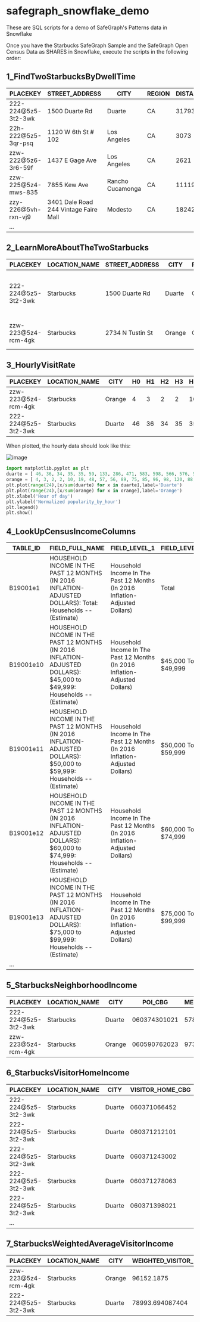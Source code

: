 # safegraph_snowflake_demo
These are SQL scripts for a demo of SafeGraph's Patterns data in Snowflake

Once you have the Starbucks SafeGraph Sample and the SafeGraph Open Census Data as SHARES in Snowflake, execute the scripts in the following order:

## 1_FindTwoStarbucksByDwellTime

| PLACEKEY | STREET_ADDRESS | CITY | REGION | DISTANCE_FROM_HOME | POSTAL_CODE | RAW_VISIT_COUNTS | pct_<5 | pct_5-10 | pct_11-20 | pct_21-60 | pct_61-120 | pct_121-240 | pct_>240 |
| --- | --- | --- | --- | --- | --- | --- | --- | --- | --- | --- | --- | --- | --- |
| 222-224@5z5-3t2-3wk | 1500 Duarte Rd | Duarte | CA | 31793 | 91010 | 1672 | 0.8373205742 | 5.741626794 | 8.971291866 | 20.633971292 | 20.873205742 | 19.078947368 | 23.863636364 |
| 22h-222@5z5-3qr-psq | 1120 W 6th St # 102 | Los Angeles | CA | 3073 | 90017 | 1616 | 1.670792079 | 15.903465347 | 13.551980198 | 18.254950495 | 11.757425743 | 10.51980198 | 28.341584158 |
| zzw-222@5z6-3r6-59f | 1437 E Gage Ave | Los Angeles | CA | 2621 | 90001 | 1121 | 1.873327386 | 23.193577163 | 14.629794826 | 21.855486173 | 9.545049063 | 9.366636931 | 19.536128457 |
| zzw-225@5z4-mws-835 | 7855 Kew Ave | Rancho Cucamonga | CA | 11119 | 91739 | 1111 | 1.530153015 | 11.97119712 | 15.121512151 | 38.883888389 | 13.321332133 | 9.270927093 | 9.900990099 |
| zzy-226@5vh-rxn-vj9 | 3401 Dale Road 244 Vintage Faire Mall | Modesto | CA | 18242 | 95356 | 1556 | 3.084832905 | 17.030848329 | 20.179948586 | 34.061696658 | 10.218508997 | 8.547557841 | 6.876606684 |
| ... |  |  |  |  |  |  |  |  |  |  |  |  |  |

## 2_LearnMoreAboutTheTwoStarbucks

| PLACEKEY | LOCATION_NAME | STREET_ADDRESS | CITY | REGION | POSTAL_CODE | POI_CBG | RAW_VISIT_COUNTS | RAW_VISITOR_COUNTS | DISTANCE_FROM_HOME | MEDIAN_DWELL | POPULARITY_BY_HOUR |
| --- | --- | --- | --- | --- | --- | --- | --- | --- | --- | --- | --- |
| 222-224@5z5-3t2-3wk | Starbucks | 1500 Duarte Rd | Duarte | CA | 91010 | 060374301021 | 1672 | 489 | 31793 | 98 | [    46,    36,    34,    35,    35,    59,    133,    286,    471,    583,    598,    566,    576,    592,    578,    476,    349,    277,    190,    144,    88,    63,    60,    55  ] |
| zzw-223@5z4-rcm-4gk | Starbucks | 2734 N Tustin St | Orange | CA | 92865 | 060590762023 | 1039 | 705 | 4765 | 9 | [    4,    3,    2,    2,    10,    19,    48,    57,    56,    89,    75,    85,    96,    98,    120,    88,    75,    56,    78,    73,    60,    44,    24,    3  ] |

## 3_HourlyVisitRate

| PLACEKEY | LOCATION_NAME | CITY | H0 | H1 | H2 | H3 | H4 | H5 | H6 | H7 | H8 | H9 | H10 | H11 | H12 | H13 | H14 | H15 | H16 | H17 | H18 | H19 | H20 | H21 | H22 | H23 |
| --- | --- | --- | --- | --- | --- | --- | --- | --- | --- | --- | --- | --- | --- | --- | --- | --- | --- | --- | --- | --- | --- | --- | --- | --- | --- | --- |
| zzw-223@5z4-rcm-4gk | Starbucks | Orange | 4 | 3 | 2 | 2 | 10 | 19 | 48 | 57 | 56 | 89 | 75 | 85 | 96 | 98 | 120 | 88 | 75 | 56 | 78 | 73 | 60 | 44 | 24 | 3 |
| 222-224@5z5-3t2-3wk | Starbucks | Duarte | 46 | 36 | 34 | 35 | 35 | 59 | 133 | 286 | 471 | 583 | 598 | 566 | 576 | 592 | 578 | 476 | 349 | 277 | 190 | 144 | 88 | 63 | 60 | 55 |

When plotted, the hourly data should look like this:

![image](https://user-images.githubusercontent.com/12406049/120870089-ff44cd80-c565-11eb-9de4-bc32480339d8.png)
```python
import matplotlib.pyplot as plt
duarte = [ 46, 36, 34, 35, 35, 59, 133, 286, 471, 583, 598, 566, 576, 592, 578, 476, 349, 277, 190, 144, 88, 63, 60, 55 ]
orange = [ 4, 3, 2, 2, 10, 19, 48, 57, 56, 89, 75, 85, 96, 98, 120, 88, 75, 56, 78, 73, 60, 44, 24, 3 ]
plt.plot(range(24),[x/sum(duarte) for x in duarte],label='Duarte')
plt.plot(range(24),[x/sum(orange) for x in orange],label='Orange')
plt.xlabel('Hour of day')
plt.ylabel('Normalized popularity_by_hour')
plt.legend()
plt.show()
```

## 4_LookUpCensusIncomeColumns

| TABLE_ID | FIELD_FULL_NAME | FIELD_LEVEL_1 | FIELD_LEVEL_2 | FIELD_LEVEL_3 |
| --- | --- | --- | --- | --- |
| B19001e1 | HOUSEHOLD INCOME IN THE PAST 12 MONTHS (IN 2016 INFLATION-ADJUSTED DOLLARS): Total: Households -- (Estimate) | Household Income In The Past 12 Months (In 2016 Inflation-Adjusted Dollars) |  Total |  Households -- (Estimate) |
| B19001e10 | HOUSEHOLD INCOME IN THE PAST 12 MONTHS (IN 2016 INFLATION-ADJUSTED DOLLARS): $45,000 to $49,999: Households -- (Estimate) | Household Income In The Past 12 Months (In 2016 Inflation-Adjusted Dollars) |  $45,000 To $49,999 |  Households -- (Estimate) |
| B19001e11 | HOUSEHOLD INCOME IN THE PAST 12 MONTHS (IN 2016 INFLATION-ADJUSTED DOLLARS): $50,000 to $59,999: Households -- (Estimate) | Household Income In The Past 12 Months (In 2016 Inflation-Adjusted Dollars) |  $50,000 To $59,999 |  Households -- (Estimate) |
| B19001e12 | HOUSEHOLD INCOME IN THE PAST 12 MONTHS (IN 2016 INFLATION-ADJUSTED DOLLARS): $60,000 to $74,999: Households -- (Estimate) | Household Income In The Past 12 Months (In 2016 Inflation-Adjusted Dollars) |  $60,000 To $74,999 |  Households -- (Estimate) |
| B19001e13 | HOUSEHOLD INCOME IN THE PAST 12 MONTHS (IN 2016 INFLATION-ADJUSTED DOLLARS): $75,000 to $99,999: Households -- (Estimate) | Household Income In The Past 12 Months (In 2016 Inflation-Adjusted Dollars) |  $75,000 To $99,999 |  Households -- (Estimate) |
| ... |  |  |  |  |

## 5_StarbucksNeighborhoodIncome

| PLACEKEY | LOCATION_NAME | CITY | POI_CBG | MEDIAN_HH_INCOME | HH_INCOME_LT_60K | HH_INCOME_60K_TO_100K | HH_INCOME_GTE_100K |
| --- | --- | --- | --- | --- | --- | --- | --- |
| 222-224@5z5-3t2-3wk | Starbucks | Duarte | 060374301021 | 57838 | 285 | 115 | 106 |
| zzw-223@5z4-rcm-4gk | Starbucks | Orange | 060590762023 | 97308 | 197 | 142 | 337 |

## 6_StarbucksVisitorHomeIncome

| PLACEKEY | LOCATION_NAME | CITY | VISITOR_HOME_CBG | VISITOR_COUNT | HH_MEDIAN_INCOME |
| --- | --- | --- | --- | --- | --- |
| 222-224@5z5-3t2-3wk | Starbucks | Duarte | 060371066452 | 4 | 114205 |
| 222-224@5z5-3t2-3wk | Starbucks | Duarte | 060371212101 | 4 | 45109 |
| 222-224@5z5-3t2-3wk | Starbucks | Duarte | 060371243002 | 4 | 51133 |
| 222-224@5z5-3t2-3wk | Starbucks | Duarte | 060371278063 | 4 | 44071 |
| 222-224@5z5-3t2-3wk | Starbucks | Duarte | 060371398021 | 4 | 139500 |
| ... |  |  |  |  |  |

## 7_StarbucksWeightedAverageVisitorIncome

| PLACEKEY | LOCATION_NAME | CITY | WEIGHTED_VISITOR_MEDIAN_INCOME |
| --- | --- | --- | --- |
| zzw-223@5z4-rcm-4gk | Starbucks | Orange | 96152.1875 |
| 222-224@5z5-3t2-3wk | Starbucks | Duarte | 78993.694087404 |
